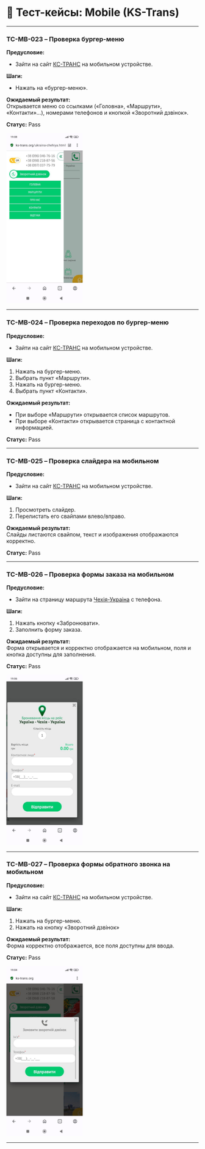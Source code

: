 # 📄 Тест-кейсы: Mobile (KS-Trans)

---

### TC-MB-023 – Проверка бургер-меню  
**Предусловие:**  
- Зайти на сайт [КС-ТРАНС](https://ks-trans.org) на мобильном устройстве.  

**Шаги:**  
- Нажать на «бургер-меню».  

**Ожидаемый результат:**  
Открывается меню со ссылками («Головна», «Маршрути», «Контакти»...), номерами телефонов и кнопкой «Зворотний дзвінок».    

**Статус:** Pass  

<img src="screenshots/test23.jpg" width="200"/>  

---

### TC-MB-024 – Проверка переходов по бургер-меню  
**Предусловие:**  
- Зайти на сайт [КС-ТРАНС](https://ks-trans.org) на мобильном устройстве.  

**Шаги:**  
1. Нажать на бургер-меню.  
2. Выбрать пункт «Маршрути».  
3. Нажать на бургер-меню.  
4. Выбрать пункт «Контакти».  

**Ожидаемый результат:**  
- При выборе «Маршрути» открывается список маршрутов.  
- При выборе «Контакти» открывается страница с контактной информацией.  

**Статус:** Pass  

---

### TC-MB-025 – Проверка слайдера на мобильном  
**Предусловие:**  
- Зайти на сайт [КС-ТРАНС](https://ks-trans.org) на мобильном устройстве.  

**Шаги:**  
1. Просмотреть слайдер.  
2. Перелистать его свайпами влево/вправо.  

**Ожидаемый результат:**  
Слайды листаются свайпом, текст и изображения отображаются корректно.   

**Статус:** Pass  

---

### TC-MB-026 – Проверка формы заказа на мобильном  
**Предусловие:**  
- Зайти на страницу маршрута [Чехія-Украіна](https://ks-trans.org/ukraina-chehiya.html) с телефона.     

**Шаги:**  
1. Нажать кнопку «Забронювати».  
2. Заполнить форму заказа.  

**Ожидаемый результат:**  
Форма открывается и корректно отображается на мобильном, поля и кнопка доступны для заполнения.  

**Статус:** Pass  

<img src="screenshots/test26.jpg" width="200"/>  

---

### TC-MB-027 – Проверка формы обратного звонка на мобильном  
**Предусловие:**  
- Зайти на сайт [КС-ТРАНС](https://ks-trans.org) на мобильном устройстве.  

**Шаги:**  
1. Нажать на бургер-меню.  
2. Нажать на кнопку «Зворотний дзвінок»  

**Ожидаемый результат:**  
Форма корректно отображается, все поля доступны для ввода.  

**Статус:** Pass  

<img src="screenshots/test27.jpg" width="200"/>  

---